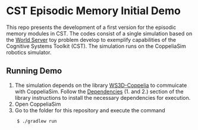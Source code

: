 # CST Episodic Memory Initial Demo
This repo presents the development of a first version for the episodic memory
modules in CST.
The codes consist of a single simulation based on the [World Server](https://cst.fee.unicamp.br/examples/ws3dexample)
toy problem develop to exemplify capabilities of the Cognitive Systems Toolkit (CST).
The simulation runs on the CoppeliaSim robotics simulator.

## Running Demo

1. The simulation depends on the library [WS3D-Coppelia](https://github.com/CST-Group/WS3D-Coppelia) to commuicate with CoppeliaSim.
   Follow the [Dependencies](https://github.com/CST-Group/WS3D-Coppelia#dependencies) (1. and 2.) section of the library instructions to install the necessary
   dependencies for execution.
2. Open CoppeliaSim
3. Go to the folder for this repository and execute the command
```
    $ ./gradlew run
```
